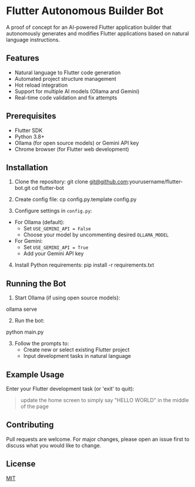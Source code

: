 # Flutter Autonomous Builder Bot

A proof of concept for an AI-powered Flutter application builder that autonomously generates and modifies Flutter applications based on natural language instructions.

## Features
- Natural language to Flutter code generation
- Automated project structure management
- Hot reload integration
- Support for multiple AI models (Ollama and Gemini)
- Real-time code validation and fix attempts

## Prerequisites
- Flutter SDK
- Python 3.8+
- Ollama (for open source models) or Gemini API key
- Chrome browser (for Flutter web development)

## Installation

1. Clone the repository:
git clone git@github.com:yourusername/flutter-bot.git
cd flutter-bot

2. Create config file:
cp config.py.template config.py

3. Configure settings in `config.py`:
- For Ollama (default):
  - Set `USE_GEMINI_API = False`
  - Choose your model by uncommenting desired `OLLAMA_MODEL`
- For Gemini:
  - Set `USE_GEMINI_API = True`
  - Add your Gemini API key

4. Install Python requirements:
pip install -r requirements.txt

## Running the Bot

1. Start Ollama (if using open source models):

ollama serve

2. Run the bot:

python main.py

3. Follow the prompts to:
   - Create new or select existing Flutter project
   - Input development tasks in natural language

## Example Usage

Enter your Flutter development task (or 'exit' to quit):
> update the home screen to simply say "HELLO WORLD" in the middle of the page

## Contributing

Pull requests are welcome. For major changes, please open an issue first to discuss what you would like to change.

## License

[MIT](https://choosealicense.com/licenses/mit/)
